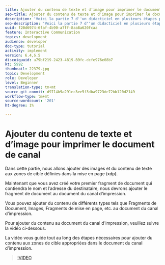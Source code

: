 ```yaml
---
title: Ajouter du contenu de texte et d’image pour imprimer le document de canal
seo-title: Ajouter du contenu de texte et d’image pour imprimer le document de canal
description: 'Voici la partie 7 d''un didacticiel en plusieurs étapes pour créer votre premier document de communications interactives. Dans cette partie, nous allons ajouter des images et du contenu de texte aux zones de cible définies dans la mise en page (xdp). '
seo-description: 'Voici la partie 7 d''un didacticiel en plusieurs étapes pour créer votre premier document de communications interactives. Dans cette partie, nous allons ajouter des images et du contenu de texte aux zones de cible définies dans la mise en page (xdp). '
uuid: f20d6974-6faf-4b90-a7ff-8aa8a620fcaa
feature: Interactive Communication
topics: development
audience: developer
doc-type: tutorial
activity: implement
version: 6.4,6.5
discoiquuid: a79bf219-2423-4819-89fc-dcfe976e08b7
kt: 5992
thumbnail: 22379.jpg
topic: Development
role: Developer
level: Beginner
translation-type: tm+mt
source-git-commit: d9714b9a291ec3ee5f3dba9723de72bb120d2149
workflow-type: tm+mt
source-wordcount: '201'
ht-degree: 1%

---
```



# Ajouter du contenu de texte et d’image pour imprimer le document de canal

Dans cette partie, nous allons ajouter des images et du contenu de texte aux zones de cible définies dans la mise en page (xdp).

Maintenant que vous avez créé votre premier fragment de document qui contiendra le nom et l’adresse du destinataire, nous devrons ajouter le fragment de document au document du canal d’impression.

Vous pouvez ajouter du contenu de différents types tels que Fragments de Document, Images, Fragments de mise en page, etc. au document du canal d’impression.

Pour ajouter du contenu au document du canal d&#39;impression, veuillez suivre la vidéo ci-dessous.

La vidéo vous guide tout au long des étapes nécessaires pour ajouter du contenu aux zones de cible appropriées dans le document du canal d’impression.

>[!VIDEO](https://video.tv.adobe.com/v/22379t2/?quality=9&learn=on)


